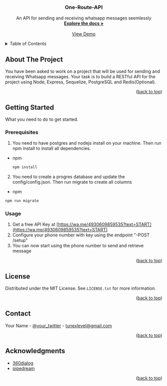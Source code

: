 <div id="top"></div>


<!-- PROJECT LOGO -->
<br />
<div align="center">

  <h3 align="center">One-Route-API</h3>

  <p align="center">
    An API for sending and receiving whatsapp messages seemlessly
    <br />
    <a href="https://github.com/othneildrew/Best-README-Template"><strong>Explore the docs »</strong></a>
    <br />
    <br />
    <a href="https://xxxxxx.com/api-docs">View Demo</a>
  </p>
</div>



<!-- TABLE OF CONTENTS -->
<details>
  <summary>Table of Contents</summary>
  <ol>
    <li>
      <a href="#about-the-project">About The Project</a>
    </li>
    <li>
      <a href="#getting-started">Getting Started</a>
      <ul>
        <li><a href="#prerequisites">Prerequisites</a></li>
      </ul>
    </li>
    <li><a href="#usage">Usage</a></li>
    <li><a href="#license">License</a></li>
    <li><a href="#contact">Contact</a></li>
    <li><a href="#acknowledgments">Acknowledgments</a></li>
  </ol>
</details>



<!-- ABOUT THE PROJECT -->
## About The Project

You have been asked to work on a project that will be used for sending and receiving Whatsapp messages. Your task is to build a RESTful API for the project using Node, Express, Sequelize,
PostgreSQL and Redis(Optional).

<p align="right">(<a href="#top">back to top</a>)</p>



<!-- GETTING STARTED -->
## Getting Started

What you need to do to get started.

### Prerequisites

1. You need to have postgres and nodejs install on your machine. Then run npm install to install all dependencies.
* npm
  ```sh
  npm install 
  ```
2. You need to create a progres database and update the config/config.json. Then run migrate to create  all columns
  * npm
  ```sh
  npm run migrate 
  ```

### Usage



1. Get a free API Key at [https://wa.me/4930609859535?text=START](https://wa.me/4930609859535?text=START)
2. Configure your phone number with key using the endpoint "-POST /setup"
3. You can now start using the phone number to send and retrieve message

<p align="right">(<a href="#top">back to top</a>)</p>





<!-- LICENSE -->
## License

Distributed under the MIT License. See `LICENSE.txt` for more information.

<p align="right">(<a href="#top">back to top</a>)</p>



<!-- CONTACT -->
## Contact

Your Name - [@your_twitter](https://twitter.com/tunexlevel) - tunexlevel@gmail.com


<p align="right">(<a href="#top">back to top</a>)</p>



<!-- ACKNOWLEDGMENTS -->
## Acknowledgments


* [360dialog](https://docs.360dialog.com/)
* [pipedream](https://pipedream.com/)

<p align="right">(<a href="#top">back to top</a>)</p>



